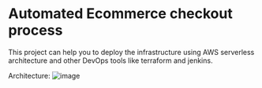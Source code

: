 # Automated Ecommerce checkout process
This project can help you to deploy the infrastructure using AWS serverless architecture and other DevOps tools like terraform and jenkins.

Architecture:
![image](https://github.com/Srilatha-DevOps/Ecommerce/assets/134747767/3c68d263-fad1-4450-88eb-72695ac39201)

